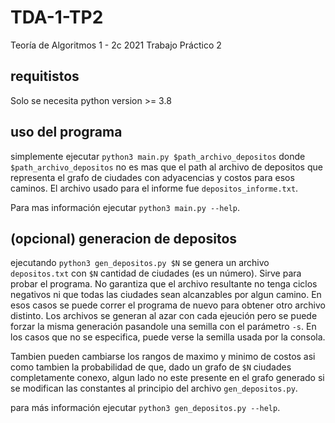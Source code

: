 # TDA-1-TP2
Teoría de Algoritmos 1 - 2c 2021 Trabajo Práctico 2

## requitistos
Solo se necesita python version >= 3.8

## uso del programa
simplemente ejecutar `python3 main.py $path_archivo_depositos` donde `$path_archivo_depositos` no es 
mas que el path al archivo de depositos que representa el grafo de ciudades con 
adyacencias y costos para esos caminos. El archivo usado para el informe fue `depositos_informe.txt`.

Para mas información ejecutar `python3 main.py --help`.

## (opcional) generacion de depositos
ejecutando `python3 gen_depositos.py $N` se genera un archivo `depositos.txt` con 
`$N` cantidad de ciudades (es un número). Sirve para probar el programa. No garantiza que 
el archivo resultante no tenga ciclos negativos ni que todas las ciudades sean alcanzables por algun 
camino. En esos casos se puede correr el programa de nuevo para obtener otro archivo distinto. 
Los archivos se generan al azar con cada ejeución pero se puede forzar la misma generación pasandole 
una semilla con el parámetro `-s`. En los casos que no se especifica, puede verse la semilla usada por la consola.

Tambien pueden cambiarse los rangos de maximo y minimo de costos asi como tambien 
la probabilidad de que, dado un grafo de `$N` ciudades completamente conexo, algun 
lado no este presente en el grafo generado si se modifican las constantes al principio del archivo 
`gen_depositos.py`.

para más información ejecutar `python3 gen_depositos.py --help`.